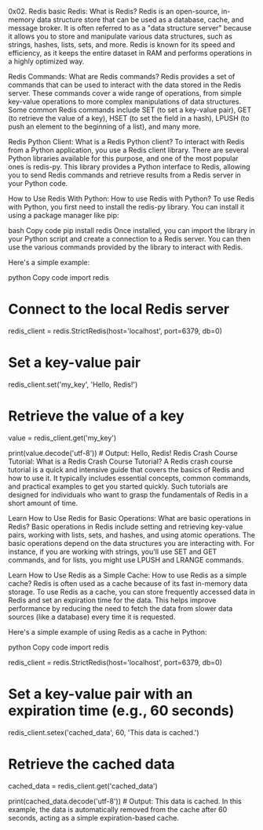 0x02. Redis basic
Redis:
What is Redis?
Redis is an open-source, in-memory data structure store that can be used as a database, cache, and message broker. It is often referred to as a "data structure server" because it allows you to store and manipulate various data structures, such as strings, hashes, lists, sets, and more. Redis is known for its speed and efficiency, as it keeps the entire dataset in RAM and performs operations in a highly optimized way.

Redis Commands:
What are Redis commands?
Redis provides a set of commands that can be used to interact with the data stored in the Redis server. These commands cover a wide range of operations, from simple key-value operations to more complex manipulations of data structures. Some common Redis commands include SET (to set a key-value pair), GET (to retrieve the value of a key), HSET (to set the field in a hash), LPUSH (to push an element to the beginning of a list), and many more.

Redis Python Client:
What is a Redis Python client?
To interact with Redis from a Python application, you use a Redis client library. There are several Python libraries available for this purpose, and one of the most popular ones is redis-py. This library provides a Python interface to Redis, allowing you to send Redis commands and retrieve results from a Redis server in your Python code.

How to Use Redis With Python:
How to use Redis with Python?
To use Redis with Python, you first need to install the redis-py library. You can install it using a package manager like pip:

bash
Copy code
pip install redis
Once installed, you can import the library in your Python script and create a connection to a Redis server. You can then use the various commands provided by the library to interact with Redis.

Here's a simple example:

python
Copy code
import redis

# Connect to the local Redis server
redis_client = redis.StrictRedis(host='localhost', port=6379, db=0)

# Set a key-value pair
redis_client.set('my_key', 'Hello, Redis!')

# Retrieve the value of a key
value = redis_client.get('my_key')

print(value.decode('utf-8'))  # Output: Hello, Redis!
Redis Crash Course Tutorial:
What is a Redis Crash Course Tutorial?
A Redis crash course tutorial is a quick and intensive guide that covers the basics of Redis and how to use it. It typically includes essential concepts, common commands, and practical examples to get you started quickly. Such tutorials are designed for individuals who want to grasp the fundamentals of Redis in a short amount of time.

Learn How to Use Redis for Basic Operations:
What are basic operations in Redis?
Basic operations in Redis include setting and retrieving key-value pairs, working with lists, sets, and hashes, and using atomic operations. The basic operations depend on the data structures you are interacting with. For instance, if you are working with strings, you'll use SET and GET commands, and for lists, you might use LPUSH and LRANGE commands.

Learn How to Use Redis as a Simple Cache:
How to use Redis as a simple cache?
Redis is often used as a cache because of its fast in-memory data storage. To use Redis as a cache, you can store frequently accessed data in Redis and set an expiration time for the data. This helps improve performance by reducing the need to fetch the data from slower data sources (like a database) every time it is requested.

Here's a simple example of using Redis as a cache in Python:

python
Copy code
import redis

redis_client = redis.StrictRedis(host='localhost', port=6379, db=0)

# Set a key-value pair with an expiration time (e.g., 60 seconds)
redis_client.setex('cached_data', 60, 'This data is cached.')

# Retrieve the cached data
cached_data = redis_client.get('cached_data')

print(cached_data.decode('utf-8'))  # Output: This data is cached.
In this example, the data is automatically removed from the cache after 60 seconds, acting as a simple expiration-based cache.
